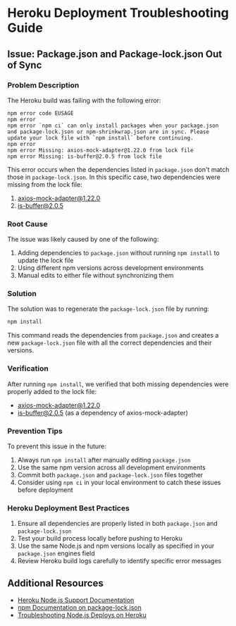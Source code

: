 # Heroku Deployment Troubleshooting Guide

## Issue: Package.json and Package-lock.json Out of Sync

### Problem Description
The Heroku build was failing with the following error:
```
npm error code EUSAGE
npm error
npm error `npm ci` can only install packages when your package.json and package-lock.json or npm-shrinkwrap.json are in sync. Please update your lock file with `npm install` before continuing.
npm error
npm error Missing: axios-mock-adapter@1.22.0 from lock file
npm error Missing: is-buffer@2.0.5 from lock file
```

This error occurs when the dependencies listed in `package.json` don't match those in `package-lock.json`. In this specific case, two dependencies were missing from the lock file:
1. axios-mock-adapter@1.22.0
2. is-buffer@2.0.5

### Root Cause
The issue was likely caused by one of the following:
1. Adding dependencies to `package.json` without running `npm install` to update the lock file
2. Using different npm versions across development environments
3. Manual edits to either file without synchronizing them

### Solution
The solution was to regenerate the `package-lock.json` file by running:
```bash
npm install
```

This command reads the dependencies from `package.json` and creates a new `package-lock.json` file with all the correct dependencies and their versions.

### Verification
After running `npm install`, we verified that both missing dependencies were properly added to the lock file:
- axios-mock-adapter@1.22.0
- is-buffer@2.0.5 (as a dependency of axios-mock-adapter)

### Prevention Tips
To prevent this issue in the future:
1. Always run `npm install` after manually editing `package.json`
2. Use the same npm version across all development environments
3. Commit both `package.json` and `package-lock.json` files together
4. Consider using `npm ci` in your local environment to catch these issues before deployment

### Heroku Deployment Best Practices
1. Ensure all dependencies are properly listed in both `package.json` and `package-lock.json`
2. Test your build process locally before pushing to Heroku
3. Use the same Node.js and npm versions locally as specified in your `package.json` engines field
4. Review Heroku build logs carefully to identify specific error messages

## Additional Resources
- [Heroku Node.js Support Documentation](https://devcenter.heroku.com/articles/nodejs-support)
- [npm Documentation on package-lock.json](https://docs.npmjs.com/cli/v9/configuring-npm/package-lock-json)
- [Troubleshooting Node.js Deploys on Heroku](https://devcenter.heroku.com/articles/troubleshooting-node-deploys)
